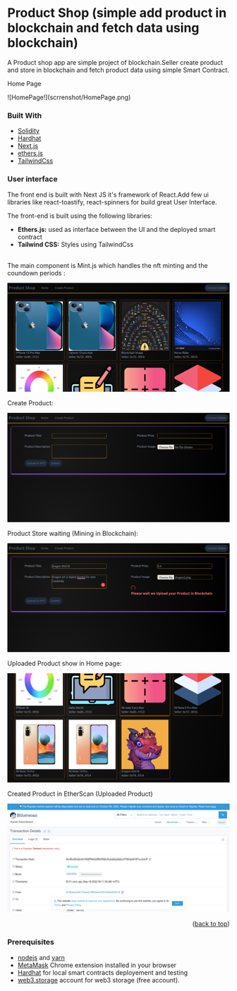 <div id="top"></div>

<!-- ABOUT THE PROJECT -->
# Product Shop (simple add product in blockchain and fetch data using blockchain)

A Product shop app are simple project of blockchain.Seller create product and store in blockchain and fetch product data using simple Smart Contract.
<p>Home Page</p>
![HomePage!](scrrenshot/HomePage.png)


### Built With

* [Solidity](https://docs.soliditylang.org/)
* [Hardhat](https://hardhat.org/getting-started/)
* [Next.js](https://nextjs.org/)
* [ethers.js](https://docs.ethers.io/v5/)
* [TailwindCss](https://tailwindcss.com/)

### User interface
   
The front end is built with Next JS it's framework of React.Add few ui libraries like react-toastify, react-spinners for build great User Interface.

The front-end is built using the following libraries:
      <ul>
        <li><b>Ethers.js:</b> used as interface between the UI and the deployed smart contract</li>
        <li><b>Tailwind CSS:</b> Styles using TailwindCss</li>    
      </ul>
      
The main component is Mint.js which handles the nft minting and the coundown periods : 

![Home Page](scrrenshot/HomePage.png)

Create Product:

![Connect wallet](scrrenshot/Create_NFT.png)

Product Store waiting (Mining in Blockchain):

![Create NFT](scrrenshot/Waiting_product.png)

Uploaded Product show in Home page:

![All NFT](scrrenshot/Uplodaed_product.png)

Created Product in EtherScan (Uploaded Product)

![Blogs](scrrenshot/etherscan_created_product.png)

<p align="right">(<a href="#top">back to top</a>)</p>

### Prerequisites

* [nodejs](https://nodejs.org/en/download/) and [yarn](https://classic.yarnpkg.com/en/)
* [MetaMask](https://chrome.google.com/webstore/detail/metamask/nkbihfbeogaeaoehlefnkodbefgpgknn) Chrome extension installed in your browser
* [Hardhat](https://hardhat.org/) for local smart contracts deployement and testing
* [web3.storage](https://web3.storage/) account for web3 storage (free account).